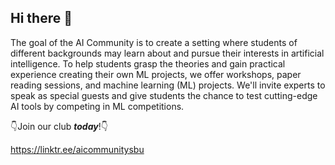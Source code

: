 ## Hi there 👋

<!--

**Here are some ideas to get you started:**

🙋‍♀️ A short introduction - what is your organization all about?
🌈 Contribution guidelines - how can the community get involved?
👩‍💻 Useful resources - where can the community find your docs? Is there anything else the community should know?
🍿 Fun facts - what does your team eat for breakfast?
🧙 Remember, you can do mighty things with the power of [Markdown](https://docs.github.com/github/writing-on-github/getting-started-with-writing-and-formatting-on-github/basic-writing-and-formatting-syntax)
-->

The goal of the AI Community is to create a setting where students of different backgrounds may learn about and pursue their interests in artificial intelligence. To help students grasp the theories and gain practical experience creating their own ML projects, we offer workshops, paper reading sessions, and machine learning (ML) projects. We'll invite experts to speak as special guests and give students the chance to test cutting-edge AI tools by competing in ML competitions.

<!-- **Creativity! Innovation! Collaboration!** -->

👇Join our club ***today***!👇

https://linktr.ee/aicommunitysbu
